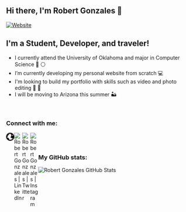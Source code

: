 ## Hi there, I'm Robert Gonzales 👋 

[![Website](https://img.shields.io/website?label=My%20Website&style=for-the-badge&url=https%3A%2F%2Frobertgonzales71698.github.io/mywebsite/)](https://robertgonzales71698.github.io/mywebsite/)

## I'm a Student, Developer, and traveler!
-   I currently attend the University of Oklahoma and major in Computer Science 🔴 ⚪️ 
-   I’m currently developing my personal website from scratch 💻
-   I'm looking to build my portfolio with skills such as video and photo editing 🎥  📸
-   I will be moving to Arizona this summer 🏜

<br />

### Connect with me:

[<img align="left" alt="My Website" width="22px" src="https://raw.githubusercontent.com/iconic/open-iconic/master/svg/globe.svg" />][website]
[<img align="left" alt="Robert Gonzales | LinkedIn" width="22px" src="https://cdn.jsdelivr.net/npm/simple-icons@v3/icons/linkedin.svg" />][linkedin]
[<img align="left" alt="Robert Gonzales | Twitter" width="22px" src="https://cdn.jsdelivr.net/npm/simple-icons@v3/icons/twitter.svg" />][twitter]
[<img align="left" alt="Robert Gonzales | Instagram" width="22px" src="https://cdn.jsdelivr.net/npm/simple-icons@v3/icons/instagram.svg" />][instagram]

<br />
<br />

### My GitHub stats:
<img align="left" alt="Robert Gonzales GitHub Stats" src="https://github-readme-stats.vercel.app/api?username=robertgonzales71698&show_icons=true&hide_border=true" /> 


[website]: https://robertgonzales71698.github.io/mywebsite/
[twitter]: https://twitter.com/RobertGonz716
[youtube]: https://youtube.com/codeSTACKr
[instagram]: https://www.instagram.com/_robert_m_gonzales_/
[linkedin]: https://www.linkedin.com/in/robert-gonzales-07161998/
